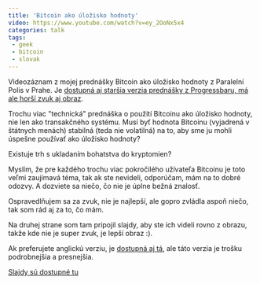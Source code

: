 ```yaml
---
title: 'Bitcoin ako úložisko hodnoty'
video: https://www.youtube.com/watch?v=ey_2OoNx5x4
categories: talk
tags:
 - geek
 - bitcoin
 - slovak
---
```


Videozáznam z mojej prednášky Bitcoin ako úložisko hodnoty z Paralelní Polis v Prahe.
Je [dostupná aj staršia verzia prednášky z Progressbaru, má ale horší
zvuk aj obraz](https://www.youtube.com/watch?v=ZTX50oKit_0).

Trochu viac "technická" prednáška o použití Bitcoinu ako úložisko
hodnoty, nie len ako transakčného systému. Musí byť hodnota
Bitcoinu (vyjadrená v štátnych menách) stabilná (teda nie volatilná)
na to, aby sme ju mohli úspešne používať ako úložisko hodnoty?

<!--more-->

Existuje trh s ukladaním bohatstva do kryptomien?

Myslím, že pre každého trochu viac pokročilého užívateľa Bitcoinu je toto veľmi zaujímavá téma, tak ak ste nevideli, odporúčam, mám na to dobré odozvy. A dozviete sa niečo, čo nie je úplne bežná znalosť.

Ospravedlňujem sa za zvuk, nie je najlepší, ale gopro zvládla aspoň niečo, tak som rád aj za to, čo mám.

Na druhej strane som tam pripojil slajdy, aby ste ich videli rovno z obrazu, takže kde nie je super zvuk, je lepší obraz :).

Ak preferujete anglickú verziu, je [dostupná aj
tá](https://juraj.bednar.io/talk/2017/03/18/bitcoin-as-a-store-of-value/),
ale táto verzia je trošku podrobnejšia a presnejšia.

[Slajdy sú dostupné tu](https://prezi.com/ethybarblk6f/bitcoin-ako-ulozisko-hodnoty/)

